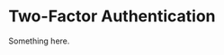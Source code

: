 [title]: # (Two-Factor Authentication)
[tags]: # (XXX)
[priority]: # (2077)
# Two-Factor Authentication
Something here.
